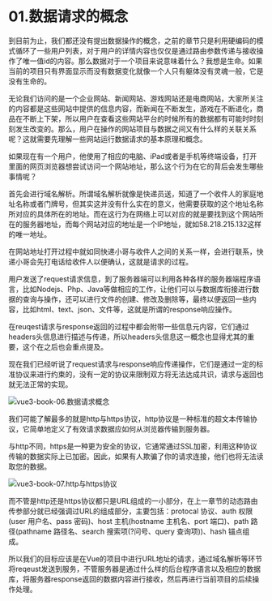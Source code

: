 # 01.数据请求的概念

到目前为止，我们都还没有提出数据操作的概念，之前的章节只是利用硬编码的模式循环了一些用户列表，对于用户的详情内容也仅仅是通过路由参数传递与接收操作了唯一值id的内容。那么数据对于一个项目来说意味着什么？我想是生命。如果当前的项目只有界面显示而没有数据变化就像一个人只有躯体没有灵魂一般，它是没有生命的。

无论我们访问的是一个企业网站、新闻网站、游戏网站还是电商网站，大家所关注的内容都是这些网站中提供的信息内容，而新闻在不断发生，游戏在不断进化，商品在不断上下架，所以用户在查看这些网站平台的时候所有的数据都有可能时时刻刻发生改变的。那么，用户在操作的网站项目与数据之间又有什么样的关联关系呢？这就需要先理解一些网站运行数据请求的基本原理和概念。

如果现在有一个用户，他使用了相应的电脑、iPad或者是手机等终端设备，打开里面的网页浏览器想尝试访问一个网站地址，那么这个行为在它的背后会发生哪些事情呢？

首先会进行域名解析。所谓域名解析就像是快递员送，知道了一个收件人的家庭地址名称或者门牌号，但其实这并没有什么实在的意义，他需要获取的这个地址名称所对应的具体所在的地址。而在这行为在网络上可以对应的就是要找到这个网站所在的服务器地址，而每个网站对应的地址是一个IP地址，就如58.218.215.132这样的唯一地址。

在网站地址打开过程中就如同快递小哥与收件人之间的关系一样，会进行联系，快递小哥会先打电话给收件人以便确认，这就是请求的过程。

用户发送了request请求信息，到了服务器端可以利用各种各样的服务器端程序语言，比如Nodejs、Php、Java等做相应的工作，让他们可以与数据库衔接进行数据的查询与操作，还可以进行文件的创建、修改及删除等，最终以便返回一些内容，比如html、text、json、文件等，这就是所谓的response响应操作。

在reuqest请求与response返回的过程中都会附带一些信息元内容，它们通过headers头信息进行描述与传递，所以headers头信息这一概念也显得尤其的重要，这个在之后也会重点提及。

现在我们已经听说了request请求与response响应传递操作，它们是通过一定的标准协议来进行约束的，没有一定的协议来限制双方将无法达成共识，请求与返回也就无法正常的实现。



![vue3-book-06.数据请求概念](http://qn.chinavanes.com/qiniu_picGo/vue3-book-06.%E6%95%B0%E6%8D%AE%E8%AF%B7%E6%B1%82%E6%A6%82%E5%BF%B5.png)

我们可能了解最多的就是http与https协议，http协议是一种标准的超文本传输协议，它简单地定义了有效请求数据应如何从浏览器传输到服务器。

与http不同，https是一种更为安全的协议，它通常通过SSL加密，利用这种协议传输的数据实际上已加密。因此，如果有人欺骗了你的请求连接，他们也将无法读取您的数据。

![vue3-book-07.http与https协议](http://qn.chinavanes.com/qiniu_picGo/vue3-book-07.http%E4%B8%8Ehttps%E5%8D%8F%E8%AE%AE.png)

而不管是http还是https协议都只是URL组成的一小部分，在上一章节的动态路由传参部分就已经强调过URL的组成部分，主要包括：protocal 协议、auth 权限(user 用户名、pass 密码)、host 主机(hostname 主机名、port 端口)、path 路径(pathname 路径名、search 搜索项(?问号、query 查询项))、hash 锚点组成。

所以我们的目标应该是在Vue的项目中进行URL地址的请求，通过域名解析等环节将reqeust发送到服务，不管服务器是通过什么样的后台程序语言以及相应的数据库，将服务器response返回的数据内容进行接收，然后再进行当前项目的后续操作处理。
